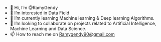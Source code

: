 - 👋 Hi, I’m @RamyGendy
- 👀 I’m interested in Data Field 
- 🌱 I’m currently learning Machine learning & Deep learning Algorithms. 
- 💞️ I’m looking to collaborate on projects related to Artificial Intelligence, Machine Learning and Data Science.
- 📫 How to reach me on Ramygendy90@gmail.com
